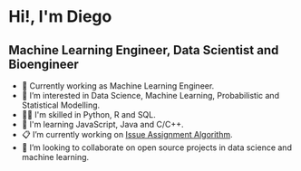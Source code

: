 # Hi!, I'm Diego
## Machine Learning Engineer, Data Scientist and Bioengineer

- 🤖 Currently working as Machine Learning Engineer.
- 👀 I’m interested in Data Science, Machine Learning, Probabilistic and Statistical Modelling.
- 👨‍💻 I'm skilled in Python, R and SQL.
- 🌱 I'm learning JavaScript, Java and C/C++.
- 📋 I’m currently working on [Issue Assignment Algorithm](https://github.com/dialvedu/IssueAssignmentAlgorithm).
- 🤝 I’m looking to collaborate on open source projects in data science and machine learning.
